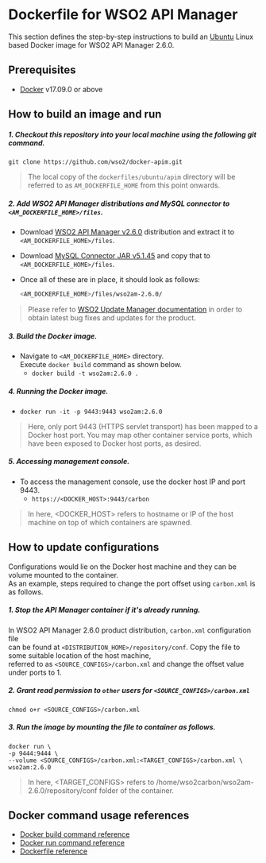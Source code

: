 # Dockerfile for WSO2 API Manager #
This section defines the step-by-step instructions to build an [Ubuntu](https://hub.docker.com/_/ubuntu/) Linux based Docker image for WSO2 API Manager 2.6.0.

## Prerequisites

* [Docker](https://www.docker.com/get-docker) v17.09.0 or above


## How to build an image and run
##### 1. Checkout this repository into your local machine using the following git command.
```
git clone https://github.com/wso2/docker-apim.git
```

>The local copy of the `dockerfiles/ubuntu/apim` directory will be referred to as `AM_DOCKERFILE_HOME` from this point onwards.

##### 2. Add WSO2 API Manager distributions and MySQL connector to `<AM_DOCKERFILE_HOME>/files`.

- Download [WSO2 API Manager v2.6.0](https://wso2.com/api-management/)
distribution and extract it to `<AM_DOCKERFILE_HOME>/files`.
- Download [MySQL Connector JAR v5.1.45](https://downloads.mysql.com/archives/c-j)
and copy that to `<AM_DOCKERFILE_HOME>/files`.
- Once all of these are in place, it should look as follows:

  ```bash
  <AM_DOCKERFILE_HOME>/files/wso2am-2.6.0/
  ```
  
>Please refer to [WSO2 Update Manager documentation]( https://docs.wso2.com/display/WUM300/WSO2+Update+Manager)
in order to obtain latest bug fixes and updates for the product.

##### 3. Build the Docker image.
- Navigate to `<AM_DOCKERFILE_HOME>` directory. <br>
  Execute `docker build` command as shown below.
    + `docker build -t wso2am:2.6.0 .`
    
##### 4. Running the Docker image.
- `docker run -it -p 9443:9443 wso2am:2.6.0`
>Here, only port 9443 (HTTPS servlet transport) has been mapped to a Docker host port.
You may map other container service ports, which have been exposed to Docker host ports, as desired.

##### 5. Accessing management console.
- To access the management console, use the docker host IP and port 9443.
    + `https://<DOCKER_HOST>:9443/carbon`
    
>In here, <DOCKER_HOST> refers to hostname or IP of the host machine on top of which containers are spawned.


## How to update configurations
Configurations would lie on the Docker host machine and they can be volume mounted to the container. <br>
As an example, steps required to change the port offset using `carbon.xml` is as follows.

##### 1. Stop the API Manager container if it's already running.
In WSO2 API Manager 2.6.0 product distribution, `carbon.xml` configuration file <br>
can be found at `<DISTRIBUTION_HOME>/repository/conf`. Copy the file to some suitable location of the host machine, <br>
referred to as `<SOURCE_CONFIGS>/carbon.xml` and change the offset value under ports to 1.

##### 2. Grant read permission to `other` users for `<SOURCE_CONFIGS>/carbon.xml`
```
chmod o+r <SOURCE_CONFIGS>/carbon.xml
```

##### 3. Run the image by mounting the file to container as follows.
```
docker run \
-p 9444:9444 \
--volume <SOURCE_CONFIGS>/carbon.xml:<TARGET_CONFIGS>/carbon.xml \
wso2am:2.6.0
```

>In here, <TARGET_CONFIGS> refers to /home/wso2carbon/wso2am-2.6.0/repository/conf folder of the container.


## Docker command usage references

* [Docker build command reference](https://docs.docker.com/engine/reference/commandline/build/)
* [Docker run command reference](https://docs.docker.com/engine/reference/run/)
* [Dockerfile reference](https://docs.docker.com/engine/reference/builder/)
